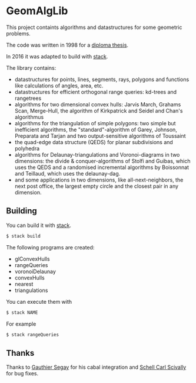 # GeomAlgLib

This project containts algorithms and datastructures for some geometric problems.

The code was written in 1998 for a 
[diploma thesis](https://jdinkla.github.io/software-development/1998/10/19/geometric-algorithms-in-haskell.html).

In 2016 it was adapted to build with [stack](https://docs.haskellstack.org).

The library contains:

- datastructures for points, lines, segments, rays, polygons and functions like calculations of angles, area, etc.
- datastructures for efficient orthogonal range queries: kd-trees and rangetrees
- algorithms for two dimensional convex hulls: Jarvis March, Grahams Scan, Merge-Hull, the algorithm of Kirkpatrick and Seidel and Chan's algorithmus
- algorithms for the triangulation of simple polygons: two simple but inefficient algorithms, the "standard"-algorithm of Garey, Johnson, Preparata and Tarjan and two output-sensitive algorithms of Toussaint
- the quad-edge data structure (QEDS) for planar subdivisions and polyhedra
- algorithms for Delaunay-triangulations and Voronoi-diagrams in two dimensions: the divide & conquer-algorithms of Stolfi and Guibas, which uses the QEDS and a randomised incremental algorithms by Boissonnat and Teillaud, which uses the delaunay-dag.
- and some applications in two dimensions, like all-next-neighbors, the next post office, the largest empty circle and the closest pair in any dimension.

## Building

You can build it with [stack](https://docs.haskellstack.org).

```bash
$ stack build
```

The following programs are created:

- glConvexHulls
- rangeQueries
- voronoiDelaunay
- convexHulls
- nearest
- triangulations

You can execute them with

```bash
$ stack NAME
```

For example

```bash
$ stack rangeQueries
```

## Thanks

Thanks to [Gauthier Segay](https://github.com/smoothdeveloper) for his 
cabal integration and [Schell Carl Scivally](https://github.com/schell) for 
bug fixes.
